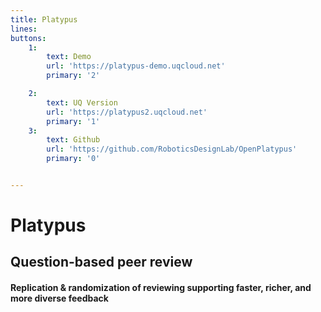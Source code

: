 ```yaml
---
title: Platypus
lines:
buttons:
    1:
        text: Demo
        url: 'https://platypus-demo.uqcloud.net'
        primary: '2'

    2:
        text: UQ Version
        url: 'https://platypus2.uqcloud.net'
        primary: '1'
    3:
        text: Github
        url: 'https://github.com/RoboticsDesignLab/OpenPlatypus'
        primary: '0'


---
```


# Platypus 
## Question-based peer review
#### Replication & randomization of reviewing supporting faster, richer, and more diverse feedback
